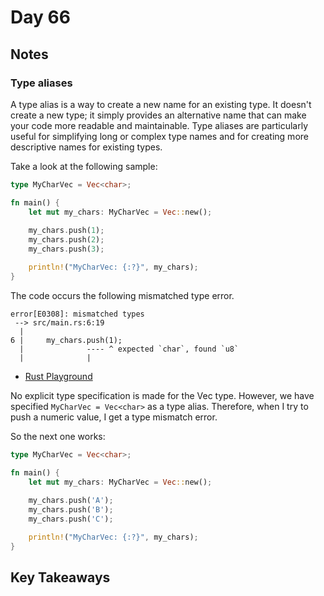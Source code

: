 # Day 66

## Notes

### Type aliases

A type alias is a way to create a new name for an existing type. It doesn't create a new type; it simply provides an alternative name that can make your code more readable and maintainable. Type aliases are particularly useful for simplifying long or complex type names and for creating more descriptive names for existing types.

Take a look at the following sample:

```rust
type MyCharVec = Vec<char>;

fn main() {
    let mut my_chars: MyCharVec = Vec::new();
    
    my_chars.push(1);
    my_chars.push(2);
    my_chars.push(3);

    println!("MyCharVec: {:?}", my_chars);
}
```

The code occurs the following mismatched type error.

```shell
error[E0308]: mismatched types
 --> src/main.rs:6:19
  |
6 |     my_chars.push(1);
  |              ---- ^ expected `char`, found `u8`
  |              |
```

- [Rust Playground](https://play.rust-lang.org/?version=stable&mode=debug&edition=2021&gist=0302c9b32876b4f39bb13687fde88025)

No explicit type specification is made for the Vec type. However, we have specified `MyCharVec = Vec<char>` as a type alias.
Therefore, when I try to push a numeric value, I get a type mismatch error.

So the next one works:

```rust
type MyCharVec = Vec<char>;

fn main() {
    let mut my_chars: MyCharVec = Vec::new();
    
    my_chars.push('A');
    my_chars.push('B');
    my_chars.push('C');

    println!("MyCharVec: {:?}", my_chars);
}
```

## Key Takeaways
